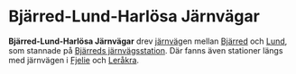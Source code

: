 # Bjärred-Lund-Harlösa Järnvägar

**Bjärred-Lund-Harlösa Järnvägar** drev [järnväg](järnväg.md)en mellan [Bjärred](Bjärred.md) och [Lund](Lund.md), som stannade på [Bjärreds järnvägsstation](Bjärreds%20järnvägsstation.md). Där fanns även stationer längs med järnvägen i [Fjelie](Fjelie.md) och [Leråkra](Leråkra.md).
